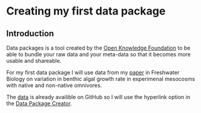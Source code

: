 # Creating my first data package
## Introduction 
Data packages is a tool created by the [Open Knowledge Foundation][link_OKF] to be able to bundle your raw data and your meta-data so that it becomes more usable and shareable. 

For my first data package I will use data from my [paper][link_paper] in Freshwater Biology on variation in benthic algal growth rate in experimenal mesocosms with native and non-native omnivores. 

The [data][link_data] is already availible on GitHub so I will use the hyperlink option in the [Data Package Creator][link_DPC]. 



[link_OKF]: https://okfn.org/
[link_paper]:https://onlinelibrary.wiley.com/doi/full/10.1111/fwb.13378
[link_data]:https://github.com/Monsauce/Origin-omnivory-and-stability/blob/master/Algae.csv
[link_DPC]:http://create.frictionlessdata.io/
